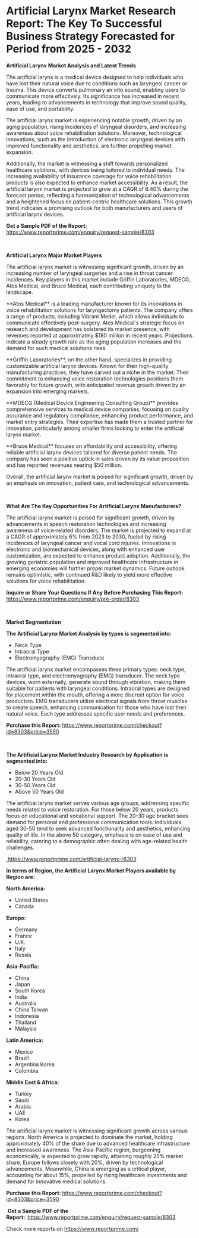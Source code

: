 <p><h1>Artificial Larynx Market Research Report: The Key To Successful Business Strategy Forecasted for Period from 2025 - 2032</h1></p><p><strong>Artificial Larynx Market Analysis and Latest Trends</strong></p>
<p><p>The artificial larynx is a medical device designed to help individuals who have lost their natural voice due to conditions such as laryngeal cancer or trauma. This device converts pulmonary air into sound, enabling users to communicate more effectively. Its significance has increased in recent years, leading to advancements in technology that improve sound quality, ease of use, and portability. </p><p>The artificial larynx market is experiencing notable growth, driven by an aging population, rising incidences of laryngeal disorders, and increasing awareness about voice rehabilitation solutions. Moreover, technological innovations, such as the introduction of electronic laryngeal devices with improved functionality and aesthetics, are further propelling market expansion.</p><p>Additionally, the market is witnessing a shift towards personalized healthcare solutions, with devices being tailored to individual needs. The increasing availability of insurance coverage for voice rehabilitation products is also expected to enhance market accessibility. As a result, the artificial larynx market is projected to grow at a CAGR of 8.40% during the forecast period, reflecting a harmonization of technological advancements and a heightened focus on patient-centric healthcare solutions. This growth trend indicates a promising outlook for both manufacturers and users of artificial larynx devices.</p></p>
<p><strong>Get a Sample PDF of the Report:&nbsp;</strong> <a href="https://www.reportprime.com/enquiry/request-sample/8303?utm_campaign=3012&utm_medium=2&utm_source=Github&utm_content=ia&utm_term=19032025&utm_id=artificial-larynx">https://www.reportprime.com/enquiry/request-sample/8303</a></p>
<p>&nbsp;</p>
<p><strong>Artificial Larynx Major Market Players</strong></p>
<p><p>The artificial larynx market is witnessing significant growth, driven by an increasing number of laryngeal surgeries and a rise in throat cancer incidences. Key players in this market include Griffin Laboratories, MDECG, Atos Medical, and Bruce Medical, each contributing uniquely to the landscape.</p><p>**Atos Medical** is a leading manufacturer known for its innovations in voice rehabilitation solutions for laryngectomy patients. The company offers a range of products, including Vibrant Medel, which allows individuals to communicate effectively post-surgery. Atos Medical's strategic focus on research and development has bolstered its market presence, with revenues reported at approximately $180 million in recent years. Projections indicate a steady growth rate as the aging population increases and the demand for such medical solutions rises.</p><p>**Griffin Laboratories**, on the other hand, specializes in providing customizable artificial larynx devices. Known for their high-quality manufacturing practices, they have carved out a niche in the market. Their commitment to enhancing voice restoration technologies positions them favorably for future growth, with anticipated revenue growth driven by an expansion into emerging markets.</p><p>**MDECG (Medical Device Engineering Consulting Group)** provides comprehensive services to medical device companies, focusing on quality assurance and regulatory compliance, enhancing product performance, and market entry strategies. Their expertise has made them a trusted partner for innovation, particularly among smaller firms looking to enter the artificial larynx market.</p><p>**Bruce Medical** focuses on affordability and accessibility, offering reliable artificial larynx devices tailored for diverse patient needs. The company has seen a positive uptick in sales driven by its value proposition and has reported revenues nearing $50 million.</p><p>Overall, the artificial larynx market is poised for significant growth, driven by an emphasis on innovation, patient care, and technological advancements.</p></p>
<p>&nbsp;</p>
<p><strong>What Are The Key Opportunities For Artificial Larynx Manufacturers?</strong></p>
<p><p>The artificial larynx market is poised for significant growth, driven by advancements in speech restoration technologies and increasing awareness of voice-related disorders. The market is projected to expand at a CAGR of approximately 6% from 2023 to 2030, fueled by rising incidences of laryngeal cancer and vocal cord injuries. Innovations in electronic and biomechanical devices, along with enhanced user customization, are expected to enhance product adoption. Additionally, the growing geriatric population and improved healthcare infrastructure in emerging economies will further propel market dynamics. Future outlook remains optimistic, with continued R&D likely to yield more effective solutions for voice rehabilitation.</p></p>
<p><strong>Inquire or Share Your Questions If Any Before Purchasing This Report:</strong> <a href="https://www.reportprime.com/enquiry/pre-order/8303?utm_campaign=3012&utm_medium=2&utm_source=Github&utm_content=ia&utm_term=19032025&utm_id=artificial-larynx">https://www.reportprime.com/enquiry/pre-order/8303</a></p>
<p>&nbsp;</p>
<p><strong>Market Segmentation</strong></p>
<p><strong>The Artificial Larynx Market Analysis by types is segmented into:</strong></p>
<p><ul><li>Neck Type</li><li>Intraoral Type</li><li>Electromyography (EMG) Transduce</li></ul></p>
<p><p>The artificial larynx market encompasses three primary types: neck type, intraoral type, and electromyography (EMG) transducer. The neck type devices, worn externally, generate sound through vibration, making them suitable for patients with laryngeal conditions. Intraoral types are designed for placement within the mouth, offering a more discreet option for voice production. EMG transducers utilize electrical signals from throat muscles to create speech, enhancing communication for those who have lost their natural voice. Each type addresses specific user needs and preferences.</p></p>
<p><strong>Purchase this Report:&nbsp;</strong><a href="https://www.reportprime.com/checkout?id=8303&price=3590&utm_campaign=3012&utm_medium=2&utm_source=Github&utm_content=ia&utm_term=19032025&utm_id=artificial-larynx">https://www.reportprime.com/checkout?id=8303&price=3590</a></p>
<p>&nbsp;</p>
<p><strong>The Artificial Larynx Market Industry Research by Application is segmented into:</strong></p>
<p><ul><li>Below 20 Years Old</li><li>20-30 Years Old</li><li>30-50 Years Old</li><li>Above 50 Years Old</li></ul></p>
<p><p>The artificial larynx market serves various age groups, addressing specific needs related to voice restoration. For those below 20 years, products focus on educational and vocational support. The 20-30 age bracket sees demand for personal and professional communication tools. Individuals aged 30-50 tend to seek advanced functionality and aesthetics, enhancing quality of life. In the above 50 category, emphasis is on ease of use and reliability, catering to a demographic often dealing with age-related health challenges.</p></p>
<p><a href="https://www.reportprime.com/artificial-larynx-r8303?utm_campaign=3012&utm_medium=2&utm_source=Github&utm_content=ia&utm_term=19032025&utm_id=artificial-larynx">&nbsp;https://www.reportprime.com/artificial-larynx-r8303</a></p>
<p><strong>In terms of Region, the Artificial Larynx Market Players available by Region are:</strong></p>
<p>
    <p> <strong> North America: </strong>
        <ul>
            <li>United States</li>
            <li>Canada</li>
        </ul>
        </p> 
    <p> <strong> Europe: </strong>
        <ul>
            <li>Germany</li>
            <li>France</li>
            <li>U.K.</li>
            <li>Italy</li>
            <li>Russia</li>
        </ul>
        </p> 
    <p> <strong> Asia-Pacific: </strong>
        <ul>
            <li>China</li>
            <li>Japan</li>
            <li>South Korea</li>
            <li>India</li>
            <li>Australia</li>
            <li>China Taiwan</li>
            <li>Indonesia</li>
            <li>Thailand</li>
            <li>Malaysia</li>
        </ul>
        </p> 
    <p> <strong> Latin America: </strong>
        <ul>
            <li>Mexico</li>
            <li>Brazil</li>
            <li>Argentina Korea</li>
            <li>Colombia</li>
        </ul>
        </p> 
    <p> <strong> Middle East & Africa: </strong>
        <ul>
            <li>Turkey</li>
            <li>Saudi</li>
            <li>Arabia</li>
            <li>UAE</li>
            <li>Korea</li>
        </ul>
    </p>
    </p>
<p><p>The artificial larynx market is witnessing significant growth across various regions. North America is projected to dominate the market, holding approximately 40% of the share due to advanced healthcare infrastructure and increased awareness. The Asia-Pacific region, burgeoning economically, is expected to grow rapidly, attaining roughly 25% market share. Europe follows closely with 20%, driven by technological advancements. Meanwhile, China is emerging as a critical player, accounting for about 15%, propelled by rising healthcare investments and demand for innovative medical solutions.</p></p>
<p><strong>Purchase this Report: </strong><a href="https://www.reportprime.com/checkout?id=8303&price=3590&utm_campaign=3012&utm_medium=2&utm_source=Github&utm_content=ia&utm_term=19032025&utm_id=artificial-larynx">https://www.reportprime.com/checkout?id=8303&price=3590</a></p>
<p>&nbsp;<strong>Get a Sample PDF of the Report:&nbsp;&nbsp;</strong><a href="https://www.reportprime.com/enquiry/request-sample/8303?utm_campaign=3012&utm_medium=2&utm_source=Github&utm_content=ia&utm_term=19032025&utm_id=artificial-larynx">https://www.reportprime.com/enquiry/request-sample/8303</a></p>
<p><strong></strong></p>
<p>Check more reports on <a href="https://www.reportprime.com/?utm_campaign=3012&utm_medium=2&utm_source=Github&utm_content=ia&utm_term=19032025&utm_id=artificial-larynx">https://www.reportprime.com/</a></p>